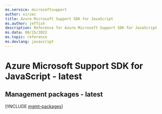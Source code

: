 ```yaml
---
ms.service: microsoftsupport
author: xirzec
title: Azure Microsoft Support SDK for JavaScript
ms.author: jeffish
description: Reference for Azure Microsoft Support SDK for JavaScript
ms.data: 08/15/2022
ms.topic: reference
ms.devlang: javascript
---
```

# Azure Microsoft Support SDK for JavaScript - latest

## Management packages - latest
[!INCLUDE [mgmt-packages](microsoft-support-mgmt-index.md)]